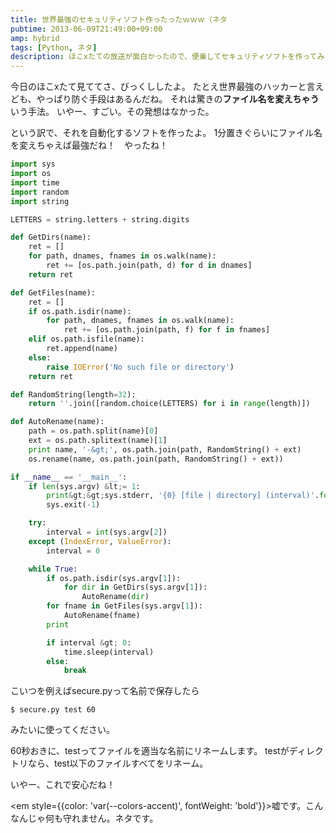 ```yaml
---
title: 世界最強のセキュリティソフト作ったったｗｗｗ（ネタ
pubtime: 2013-06-09T21:49:00+09:00
amp: hybrid
tags: [Python, ネタ]
description: ほこxたての放送が面白かったので、便乗してセキュリティソフトを作ってみました。これはネタです。完全にネタです。
---
```


今日のほこxたて見ててさ、びっくししたよ。
たとえ世界最強のハッカーと言えども、やっぱり防ぐ手段はあるんだね。
それは驚きの**ファイル名を変えちゃう**いう手法。
いやー、すごい。その発想はなかった。

という訳で、それを自動化するソフトを作ったよ。
1分置きぐらいにファイル名を変えちゃえば最強だね！　やったね！
``` python
import sys
import os
import time
import random
import string

LETTERS = string.letters + string.digits

def GetDirs(name):
	ret = []
	for path, dnames, fnames in os.walk(name):
		ret += [os.path.join(path, d) for d in dnames]
	return ret

def GetFiles(name):
	ret = []
	if os.path.isdir(name):
		for path, dnames, fnames in os.walk(name):
			ret += [os.path.join(path, f) for f in fnames]
	elif os.path.isfile(name):
		ret.append(name)
	else:
		raise IOError('No such file or directory')
	return ret

def RandomString(length=32):
	return ''.join([random.choice(LETTERS) for i in range(length)])

def AutoRename(name):
	path = os.path.split(name)[0]
	ext = os.path.splitext(name)[1]
	print name, '-&gt;', os.path.join(path, RandomString() + ext)
	os.rename(name, os.path.join(path, RandomString() + ext))

if __name__ == '__main__':
	if len(sys.argv) &lt;= 1:
		print&gt;&gt;sys.stderr, '{0} [file | directory] (interval)'.format(sys.argv[0])
		sys.exit(-1)

	try:
		interval = int(sys.argv[2])
	except (IndexError, ValueError):
		interval = 0

	while True:
		if os.path.isdir(sys.argv[1]):
			for dir in GetDirs(sys.argv[1]):
				AutoRename(dir)
		for fname in GetFiles(sys.argv[1]):
			AutoRename(fname)
		print

		if interval &gt; 0:
			time.sleep(interval)
		else:
			break
```

こいつを例えばsecure.pyって名前で保存したら
``` shell
$ secure.py test 60
```
みたいに使ってください。

60秒おきに、testってファイルを適当な名前にリネームします。
testがディレクトリなら、test以下のファイルすべてをリネーム。

いやー、これで安心だね！

<em style={{color: 'var(--colors-accent)', fontWeight: 'bold'}}>嘘です。こんなんじゃ何も守れません。ネタです。</em>
